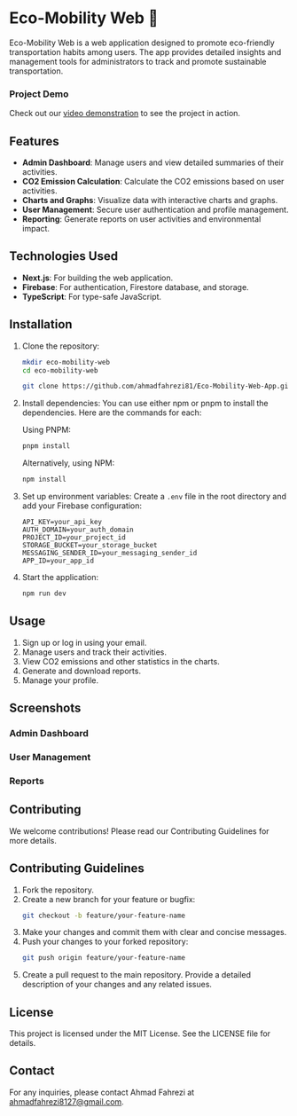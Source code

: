 # Eco-Mobility Web 🍃

Eco-Mobility Web is a web application designed to promote eco-friendly transportation habits among users. The app provides detailed insights and management tools for administrators to track and promote sustainable transportation.

### Project Demo

Check out our [video demonstration](https://drive.google.com/file/d/1uZuzMDYD8rTO7otuSTFCPDF7vLcXapGo/view) to see the project in action.

## Features

- **Admin Dashboard**: Manage users and view detailed summaries of their activities.
- **CO2 Emission Calculation**: Calculate the CO2 emissions based on user activities.
- **Charts and Graphs**: Visualize data with interactive charts and graphs.
- **User Management**: Secure user authentication and profile management.
- **Reporting**: Generate reports on user activities and environmental impact.

## Technologies Used

- **Next.js**: For building the web application.
- **Firebase**: For authentication, Firestore database, and storage.
- **TypeScript**: For type-safe JavaScript.

## Installation

1. Clone the repository:

   ```sh
   mkdir eco-mobility-web
   cd eco-mobility-web
   ```

   ```sh
   git clone https://github.com/ahmadfahrezi81/Eco-Mobility-Web-App.git
   ```

2. Install dependencies:
   You can use either npm or pnpm to install the dependencies. Here are the commands for each:

   Using PNPM:

   ```sh
   pnpm install
   ```

   Alternatively, using NPM:

   ```sh
   npm install
   ```

3. Set up environment variables:
   Create a `.env` file in the root directory and add your Firebase configuration:

   ```env
   API_KEY=your_api_key
   AUTH_DOMAIN=your_auth_domain
   PROJECT_ID=your_project_id
   STORAGE_BUCKET=your_storage_bucket
   MESSAGING_SENDER_ID=your_messaging_sender_id
   APP_ID=your_app_id
   ```

4. Start the application:

   ```sh
   npm run dev
   ```

## Usage

1. Sign up or log in using your email.
2. Manage users and track their activities.
3. View CO2 emissions and other statistics in the charts.
4. Generate and download reports.
5. Manage your profile.

## Screenshots

### Admin Dashboard

<!-- ![Eco-Mobility Admin Dashboard](public/images/Screenshot-AdminDashboard.png) -->

### User Management

<!-- ![Eco-Mobility User Management](public/images/Screenshot-UserManagement.png) -->

### Reports

<!-- ![Eco-Mobility Reports](public/images/Screenshot-Reports.png) -->

## Contributing

We welcome contributions! Please read our Contributing Guidelines for more details.

## Contributing Guidelines

1. Fork the repository.
2. Create a new branch for your feature or bugfix:
   ```sh
   git checkout -b feature/your-feature-name
   ```
3. Make your changes and commit them with clear and concise messages.
4. Push your changes to your forked repository:
   ```sh
   git push origin feature/your-feature-name
   ```
5. Create a pull request to the main repository. Provide a detailed description of your changes and any related issues.

## License

This project is licensed under the MIT License. See the LICENSE file for details.

## Contact

For any inquiries, please contact Ahmad Fahrezi at ahmadfahrezi8127@gmail.com.
